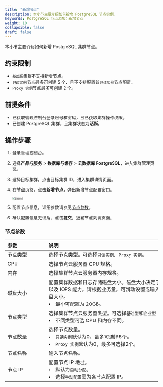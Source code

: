 ```yaml
---
title: "新增节点"
description: 本小节主要介绍如何新增 PostgreSQL 节点实例。 
keywords: PostgreSQL 节点添加；新增节点
weight: 10
collapsible: false
draft: false
---
```



本小节主要介绍如何新增 PostgreSQL 集群节点。

## 约束限制

- `基础版`集群不支持新增节点。
- `只读实例`节点最多可创建 5 个，且不支持配置新`只读实例`节点配置。
- `Proxy 实例`节点最多可创建 2 个。

## 前提条件

- 已获取管理控制台登录账号和密码，且已获取集群操作权限。
- 已创建 PostgreSQL 集群，且集群状态为**活跃**。

## 操作步骤

1. 登录管理控制台。
2. 选择**产品与服务** > **数据库与缓存** > **云数据库 PostgreSQL**，进入集群管理页面。
3. 选择目标集群，点击目标集群 ID，进入集群详情页面。
4. 在**节点**页签，点击**新增节点**，弹出新增节点配置窗口。
   
   <img src="../../../_images/add_node.png" alt="新增节点" style="zoom:50%;" />

5. 配置节点信息，详细参数请参见[节点参数](#节点参数)。

6. 确认配置信息无误后，点击**提交**，返回节点列表页面。

### 节点参数

|  <span style="display:inline-block;width:120px">参数</span> | <span style="display:inline-block;width:480px">说明</span>  |
|:--- |:--- |
| 节点类型   | 选择节点类型。可选择`只读实例`、`Proxy 实例`。 |
| CPU   | 选择节点云服务器 CPU 规格。 |
|   内存     |  选择集群节点云服务器内存规格。  |
|   磁盘大小 |  配置集群数据和日志存储磁盘大小。磁盘大小决定了数据库最大容量以及 IOPS 能力，请根据业务量，可滑动设置或输入数字配置集群磁盘大小。<li>最小可配置为 20GB。| 
|   节点类型  |  选择集群节点云服务器类型。可选择`基础型`和`企业型  e2`。<li>不同类型可选 CPU 和内存不同。   |
|   节点数量     |  选择节点数量。 <li>`只读实例`默认为0，最多可选择5个。  <li>`Proxy 实例`默认为0，最多可选择2个。|
| 节点名称 |  输入节点名称。 |
| 节点 IP   |  配置节点 IP 地址。<li>默认为`自动分配`。<li> 选择`手动配置`需为各节点配置 IP。  |
